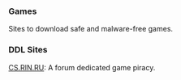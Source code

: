 ### Games
Sites to download safe and malware-free games.

### DDL Sites
[CS.RIN.RU](https://cs.rin.ru/): A forum dedicated game piracy.
